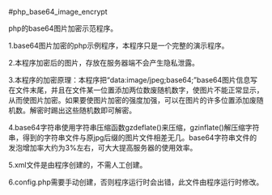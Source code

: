 #php_base64_image_encrypt

php的base64图片加密示范程序。

1.base64图片加密的php示例程序，本程序只是一个完整的演示程序。

2.本程序加密后的图片，存放在服务器端不会产生隐私泄露。

3.本程序的加密原理：本程序把“data:image/jpeg;base64;”base64图片信息写在文件末尾，并且在文件某一位置添加两位数废随机数字，使图片不能正常显示，从而使图片加密。如果要使图片加密的强度加强，可以在图片的许多位置添加废随机数。解密时踢出这些随机数即可解密。

4.base64字符串使用字符串压缩函数gzdeflate()来压缩，gzinflate()解压缩字符串，得到的字符串文件与原jpg后缀的图片文件相差无几。base64字符串文件的发泡增加率大约为3%左右，可大大提高服务器的使用效率。

5.xml文件是由程序创建的，不需人工创建。

6.config.php需要手动创建，否则程序运行时会出错，此文件由程序运行时修改。
